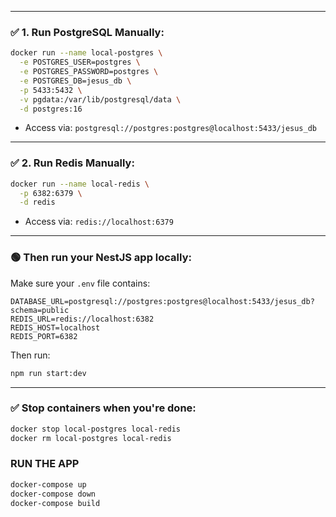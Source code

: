 
---

### ✅ 1. Run **PostgreSQL** Manually:

```bash
docker run --name local-postgres \
  -e POSTGRES_USER=postgres \
  -e POSTGRES_PASSWORD=postgres \
  -e POSTGRES_DB=jesus_db \
  -p 5433:5432 \
  -v pgdata:/var/lib/postgresql/data \
  -d postgres:16
```

- Access via: `postgresql://postgres:postgres@localhost:5433/jesus_db`

---

### ✅ 2. Run **Redis** Manually:

```bash
docker run --name local-redis \
  -p 6382:6379 \
  -d redis
```

- Access via: `redis://localhost:6379`

---

### 🟢 Then run your NestJS app locally:

Make sure your `.env` file contains:

```env
DATABASE_URL=postgresql://postgres:postgres@localhost:5433/jesus_db?schema=public
REDIS_URL=redis://localhost:6382
REDIS_HOST=localhost
REDIS_PORT=6382
```

Then run:

```bash
npm run start:dev
```

---

### ✅ Stop containers when you're done:

```bash
docker stop local-postgres local-redis
docker rm local-postgres local-redis
```

### RUN THE APP
```bash
docker-compose up
docker-compose down
docker-compose build
```